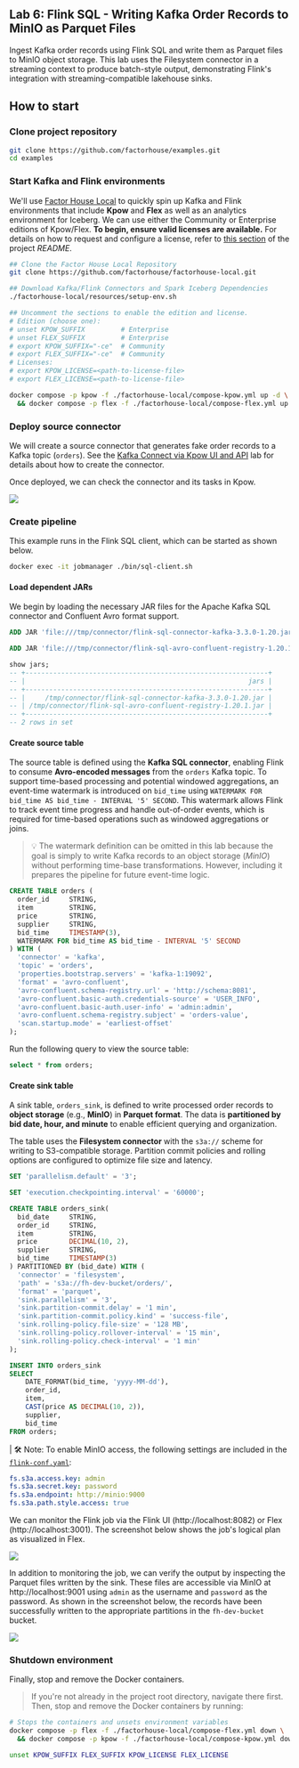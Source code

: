 ## Lab 6: Flink SQL - Writing Kafka Order Records to MinIO as Parquet Files

Ingest Kafka order records using Flink SQL and write them as Parquet files to MinIO object storage. This lab uses the Filesystem connector in a streaming context to produce batch-style output, demonstrating Flink's integration with streaming-compatible lakehouse sinks.

## How to start

### Clone project repository

```bash
git clone https://github.com/factorhouse/examples.git
cd examples
```

### Start Kafka and Flink environments

We'll use [Factor House Local](https://github.com/factorhouse/factorhouse-local) to quickly spin up Kafka and Flink environments that include **Kpow** and **Flex** as well as an analytics environment for Iceberg. We can use either the Community or Enterprise editions of Kpow/Flex. **To begin, ensure valid licenses are available.** For details on how to request and configure a license, refer to [this section](https://github.com/factorhouse/factorhouse-local?tab=readme-ov-file#update-kpow-and-flex-licenses) of the project _README_.

```bash
## Clone the Factor House Local Repository
git clone https://github.com/factorhouse/factorhouse-local.git

## Download Kafka/Flink Connectors and Spark Iceberg Dependencies
./factorhouse-local/resources/setup-env.sh

## Uncomment the sections to enable the edition and license.
# Edition (choose one):
# unset KPOW_SUFFIX         # Enterprise
# unset FLEX_SUFFIX         # Enterprise
# export KPOW_SUFFIX="-ce"  # Community
# export FLEX_SUFFIX="-ce"  # Community
# Licenses:
# export KPOW_LICENSE=<path-to-license-file>
# export FLEX_LICENSE=<path-to-license-file>

docker compose -p kpow -f ./factorhouse-local/compose-kpow.yml up -d \
  && docker compose -p flex -f ./factorhouse-local/compose-flex.yml up -d
```

### Deploy source connector

We will create a source connector that generates fake order records to a Kafka topic (`orders`). See the [Kafka Connect via Kpow UI and API](../lab-02/) lab for details about how to create the connector.

Once deployed, we can check the connector and its tasks in Kpow.

![](./images/kafka-connector.png)

### Create pipeline

This example runs in the Flink SQL client, which can be started as shown below.

```bash
docker exec -it jobmanager ./bin/sql-client.sh
```

#### Load dependent JARs

We begin by loading the necessary JAR files for the Apache Kafka SQL connector and Confluent Avro format support.

```sql
ADD JAR 'file:///tmp/connector/flink-sql-connector-kafka-3.3.0-1.20.jar';
```

```sql
ADD JAR 'file:///tmp/connector/flink-sql-avro-confluent-registry-1.20.1.jar';
```

```sql
show jars;
-- +-------------------------------------------------------------+
-- |                                                        jars |
-- +-------------------------------------------------------------+
-- |     /tmp/connector/flink-sql-connector-kafka-3.3.0-1.20.jar |
-- | /tmp/connector/flink-sql-avro-confluent-registry-1.20.1.jar |
-- +-------------------------------------------------------------+
-- 2 rows in set
```

#### Create source table

The source table is defined using the **Kafka SQL connector**, enabling Flink to consume **Avro-encoded messages** from the `orders` Kafka topic. To support time-based processing and potential windowed aggregations, an event-time watermark is introduced on `bid_time` using `WATERMARK FOR bid_time AS bid_time - INTERVAL '5' SECOND`. This watermark allows Flink to track event time progress and handle out-of-order events, which is required for time-based operations such as windowed aggregations or joins.

> 💡 The watermark definition can be omitted in this lab because the goal is simply to write Kafka records to an object storage (_MinIO_) without performing time-base transformations. However, including it prepares the pipeline for future event-time logic.

```sql
CREATE TABLE orders (
  order_id     STRING,
  item         STRING,
  price        STRING,
  supplier     STRING,
  bid_time     TIMESTAMP(3),
  WATERMARK FOR bid_time AS bid_time - INTERVAL '5' SECOND
) WITH (
  'connector' = 'kafka',
  'topic' = 'orders',
  'properties.bootstrap.servers' = 'kafka-1:19092',
  'format' = 'avro-confluent',
  'avro-confluent.schema-registry.url' = 'http://schema:8081',
  'avro-confluent.basic-auth.credentials-source' = 'USER_INFO',
  'avro-confluent.basic-auth.user-info' = 'admin:admin',
  'avro-confluent.schema-registry.subject' = 'orders-value',
  'scan.startup.mode' = 'earliest-offset'
);
```

Run the following query to view the source table:

```sql
select * from orders;
```

#### Create sink table

A sink table, `orders_sink`, is defined to write processed order records to **object storage** (e.g., **MinIO**) in **Parquet format**. The data is **partitioned by bid date, hour, and minute** to enable efficient querying and organization.

The table uses the **Filesystem connector** with the `s3a://` scheme for writing to S3-compatible storage. Partition commit policies and rolling options are configured to optimize file size and latency.

```sql
SET 'parallelism.default' = '3';
```

```sql
SET 'execution.checkpointing.interval' = '60000';
```

```sql
CREATE TABLE orders_sink(
  bid_date     STRING,
  order_id     STRING,
  item         STRING,
  price        DECIMAL(10, 2),
  supplier     STRING,
  bid_time     TIMESTAMP(3)
) PARTITIONED BY (bid_date) WITH (
  'connector' = 'filesystem',
  'path' = 's3a://fh-dev-bucket/orders/',
  'format' = 'parquet',
  'sink.parallelism' = '3',
  'sink.partition-commit.delay' = '1 min',
  'sink.partition-commit.policy.kind' = 'success-file',
  'sink.rolling-policy.file-size' = '128 MB',
  'sink.rolling-policy.rollover-interval' = '15 min',
  'sink.rolling-policy.check-interval' = '1 min'
);
```

```sql
INSERT INTO orders_sink
SELECT
    DATE_FORMAT(bid_time, 'yyyy-MM-dd'),
    order_id,
    item,
    CAST(price AS DECIMAL(10, 2)),
    supplier,
    bid_time
FROM orders;
```

| 🛠 Note: To enable MinIO access, the following settings are included in the [`flink-conf.yaml`](https://github.com/factorhouse/factorhouse-local/blob/main/resources/flex/flink/flink-conf.yaml):

```yaml
fs.s3a.access.key: admin
fs.s3a.secret.key: password
fs.s3a.endpoint: http://minio:9000
fs.s3a.path.style.access: true
```

We can monitor the Flink job via the Flink UI (http://localhost:8082) or Flex (http://localhost:3001). The screenshot below shows the job's logical plan as visualized in Flex.

![](./images/flex-01.png)

In addition to monitoring the job, we can verify the output by inspecting the Parquet files written by the sink. These files are accessible via MinIO at http://localhost:9001 using `admin` as the username and `password` as the password. As shown in the screenshot below, the records have been successfully written to the appropriate partitions in the `fh-dev-bucket` bucket.

![](./images/minio-01.png)

### Shutdown environment

Finally, stop and remove the Docker containers.

> If you're not already in the project root directory, navigate there first.
> Then, stop and remove the Docker containers by running:

```bash
# Stops the containers and unsets environment variables
docker compose -p flex -f ./factorhouse-local/compose-flex.yml down \
  && docker compose -p kpow -f ./factorhouse-local/compose-kpow.yml down

unset KPOW_SUFFIX FLEX_SUFFIX KPOW_LICENSE FLEX_LICENSE
```
